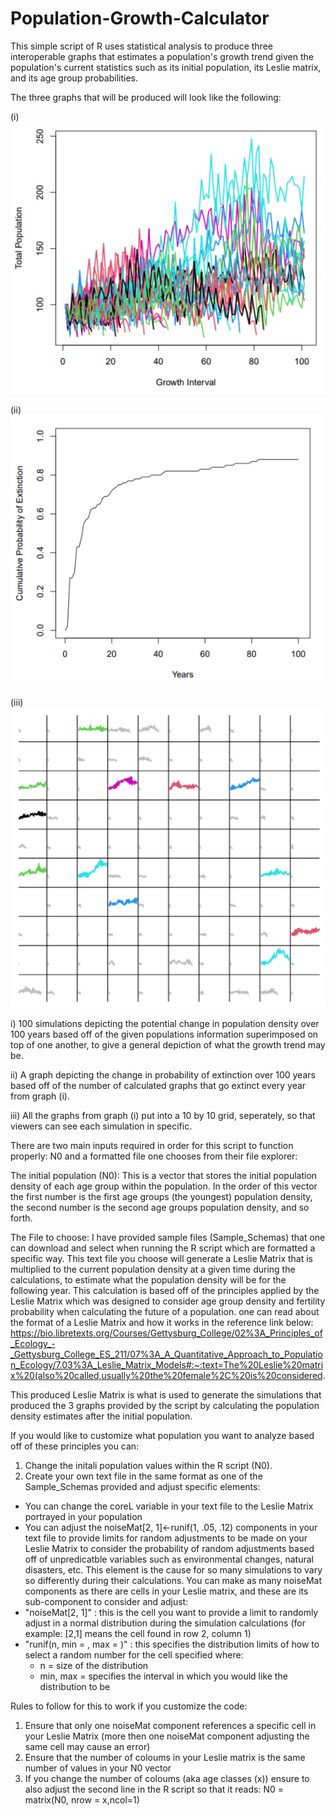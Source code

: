 # Population-Growth-Calculator
 This simple script of R uses statistical analysis to produce three interoperable graphs that estimates a population's growth trend given the population's current statistics such as its initial population, its Leslie matrix, and its age group probabilities.

The three graphs that will be produced will look like the following: 

(i)
![Alt text](https://github.com/AmbikaiSasitharan/Population-Growth-Calculator/blob/main/PopTRENDS_Images/100_Growth_Simulation_Plot.png?raw=true)

(ii)
![Alt text](https://github.com/AmbikaiSasitharan/Population-Growth-Calculator/blob/main/PopTRENDS_Images/Extinction_Proability_Change_Plot.png?raw=true)

(iii)
![Alt text](https://github.com/AmbikaiSasitharan/Population-Growth-Calculator/blob/main/PopTRENDS_Images/10_by_10_All_Plots_In_One_Grid.png?raw=true)

i) 100 simulations depicting the potential change in population density over 100 years based off of the given populations information superimposed on top of one another, to give a general depiction of what the growth trend may be.

ii) A graph depicting the change in probability of extinction over 100 years based off of the number of calculated graphs that go extinct every year from graph (i). 

iii) All the graphs from graph (i) put into a 10 by 10 grid, seperately, so that viewers can see each simulation in specific.

There are two main inputs required in order for this script to function properly: N0 and a formatted file one chooses from their file explorer: 

The initial population (N0): 
This is a vector that stores the initial population density of each age group within the population. In the order of this vector the first number is the first age groups (the youngest) population density, the second number is the second age groups population density, and so forth. 

The File to choose: 
I have provided sample files (Sample_Schemas) that one can download and select when running the R script which are formatted a specific way. This text file you choose will generate a Leslie Matrix that is multiplied to the current population density at a given time during the calculations, to estimate what the population density will be for the following year. This calculation is based off of the principles applied by the Leslie Matrix which was designed to consider age group density and fertility probability when calculating the future of a population. one can read about the format of a Leslie Matrix and how it works in the reference link below: 
https://bio.libretexts.org/Courses/Gettysburg_College/02%3A_Principles_of_Ecology_-_Gettysburg_College_ES_211/07%3A_A_Quantitative_Approach_to_Population_Ecology/7.03%3A_Leslie_Matrix_Models#:~:text=The%20Leslie%20matrix%20(also%20called,usually%20the%20female%2C%20is%20considered.

This produced Leslie Matrix is what is used to generate the simulations that produced the 3 graphs provided by the script by calculating the population density estimates after the initial population.  

If you would like to customize what population you want to analyze based off of these principles you can:
1. Change the initali population values within the R script (N0).
2. Create your own text file in the same format as one of the Sample_Schemas provided and adjust specific elements:
-    You can change the coreL variable in your text file to the Leslie Matrix portrayed in your population
-    You can adjust the noiseMat[2, 1]<-runif(1, .05, .12) components in your text file to provide limits for random adjustments to be made on your Leslie Matrix to consider the probability of random adjustments based off of unpredicatble variables such as environmental changes, natural disasters, etc. This element is the cause for so many simulations to vary so differently during their calculations. You can make as many noiseMat components as there are cells in your Leslie matrix, and these are its sub-component to consider and adjust:
 - "noiseMat[2, 1]" : this is the cell you want to provide a limit to randomly adjust in a normal distribution during the simulation calculations (for example: [2,1] means the cell found in row 2, column 1)
 - "runif(n, min = , max = )" : this specifies the distribution limits of how to select a random number for the cell specified where:
   -  n = size of the distribution
   -  min, max = specifies the interval in which you would like the distribution to be   

Rules to follow for this to work if you customize the code: 
1. Ensure that only one noiseMat component references a specific cell in your Leslie Matrix (more then one noiseMat component adjusting the same cell may cause an error)
2. Ensure that the number of coloums in your Leslie matrix is the same number of values in your N0 vector
3. If you change the number of coloums (aka age classes (x)) ensure to also adjust the second line in the R script so that it reads: N0 = matrix(N0, nrow = x,ncol=1)
